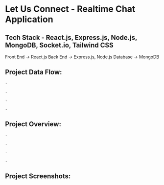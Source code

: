 # Let Us Connect - Realtime Chat Application

## Tech Stack - React.js, Express.js, Node.js, MongoDB, Socket.io, Tailwind CSS

Front End -> React.js
Back End -> Express.js, Node.js
Database -> MongoDB

## Project Data Flow:
    
    -

    - 

    - 

    -

## Project Overview:

    - 

    -

    - 

    -

## Project Screenshots:
